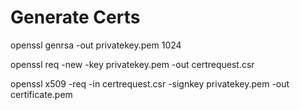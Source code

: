 # Generate Certs

openssl genrsa -out privatekey.pem 1024 

openssl req -new -key privatekey.pem -out certrequest.csr 

openssl x509 -req -in certrequest.csr -signkey privatekey.pem -out certificate.pem



